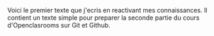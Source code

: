 Voici le premier texte que j'ecris en reactivant mes connaissances.
Il contient un texte simple pour preparer la seconde partie du cours d'Openclasrooms sur Git et Github.
